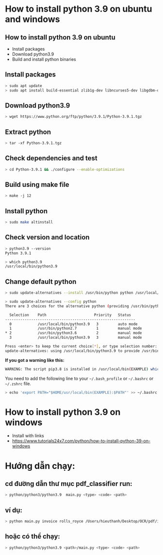 # How to install python 3.9 on ubuntu and windows


## How to install python 3.9 on ubuntu
- Install packages
- Download python3.9
- Build and install python binaries

## Install packages
```bash
> sudo apt update
> sudo apt install build-essential zlib1g-dev libncurses5-dev libgdbm-dev libnss3-dev libssl-dev libreadline-dev libffi-dev libsqlite3-dev wget libbz2-dev
```
## Download python3.9
```bash
> wget https://www.python.org/ftp/python/3.9.1/Python-3.9.1.tgz
```
## Extract python
```bash
> tar -xf Python-3.9.1.tgz
```
## Check dependencies and test
```bash
> cd Python-3.9.1 && ./configure --enable-optimizations
```
## Build using make file
```bash
> make -j 12
```
## Install python
```bash
> sudo make altinstall
```
## Check version and location
```bash
> python3.9 --version
Python 3.9.1

> which python3.9
/usr/local/bin/python3.9
```
## Change default python
```bash
> sudo update-alternatives --install /usr/bin/python python /usr/local/bin/python3.9 3

> sudo update-alternatives --config python
There are 3 choices for the alternative python (providing /usr/bin/python).

  Selection    Path                      Priority   Status
------------------------------------------------------------
  0            /usr/local/bin/python3.9   3         auto mode
  1            /usr/bin/python2.7         1         manual mode
* 2            /usr/bin/python3.6         2         manual mode
  3            /usr/local/bin/python3.9   3         manual mode

Press <enter> to keep the current choice[*], or type selection number: 3
update-alternatives: using /usr/local/bin/python3.9 to provide /usr/bin/python (python) in manual mode

```
**If you got a warning like this:**
```bash
WARNING: The script pip3.8 is installed in /usr/local/bin(EXAMPLE) which is not on PATH.
```
You need to add the following line to your `~/.bash_profile` or `~/.bashrc` or `~/.zshrc` file.
```bash
> echo 'export PATH="$HOME/usr/local/bin(EXAMPLE):$PATH"' >> ~/.bashrc
```



# How to install python 3.9 on windows
- Install with links
- https://www.tutorials24x7.com/python/how-to-install-python-39-on-windows


# Hướng dẫn chạy:
## cd đường dẫn thư mục pdf_classifier run:
```bash
> python/python3/python3.9  main.py <type> <code> <path>
```
## ví dụ: 
```bash
> python main.py invoice rolls_royce /Users/hieuthanh/Desktop/OCR/pdf/invoice_rr.pdf
```
## hoặc có thể chạy: 
```bash
> python/python3/python3.9 <path>/main.py <type> <code> <path>
```
